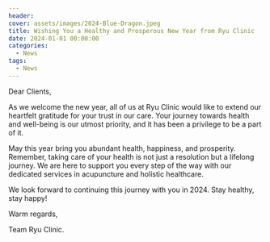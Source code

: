 ```yaml
---
header:
cover: assets/images/2024-Blue-Dragon.jpeg
title: Wishing You a Healthy and Prosperous New Year from Ryu Clinic
date: 2024-01-01 00:00:00
categories:
  - News
tags:
  - News
---
```


Dear Clients,

As we welcome the new year, all of us at Ryu Clinic would like to extend our heartfelt gratitude for your trust in our care. Your journey towards health and well-being is our utmost priority, and it has been a privilege to be a part of it.

May this year bring you abundant health, happiness, and prosperity. Remember, taking care of your health is not just a resolution but a lifelong journey. We are here to support you every step of the way with our dedicated services in acupuncture and holistic healthcare.

We look forward to continuing this journey with you in 2024. Stay healthy, stay happy!

Warm regards,

Team Ryu Clinic.